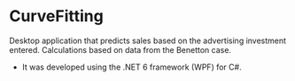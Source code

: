 # CurveFitting
Desktop application that predicts sales based on the advertising investment entered.
Calculations based on data from the Benetton case.
- It was developed using the .NET 6 framework (WPF) for C#.
